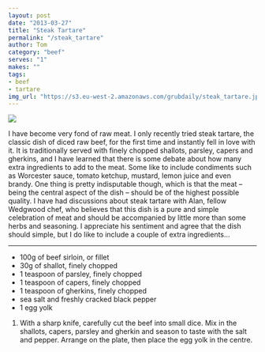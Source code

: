 ```yaml
---
layout: post
date: "2013-03-27"
title: "Steak Tartare"
permalink: "/steak_tartare"
author: Tom
category: "beef"
serves: "1"
makes: ""
tags:
- beef
- tartare
img_url: "https://s3.eu-west-2.amazonaws.com/grubdaily/steak_tartare.jpg"
---
```

<img src="https://s3.eu-west-2.amazonaws.com/grubdaily/steak_tartare.jpg" />

I have become very fond of raw meat. I only recently tried steak tartare, the classic dish of diced raw beef, for the first time and instantly fell in love with it. It is traditionally served with finely chopped shallots, parsley, capers and gherkins, and I have learned that there is some debate about how many extra ingredients to add to the meat. Some like to include condiments such as Worcester sauce, tomato ketchup, mustard, lemon juice and even brandy. One thing is pretty indisputable though, which is that the meat – being the central aspect of the dish – should be of the highest possible quality. I have had discussions about steak tartare with Alan, fellow Wedgwood chef, who believes that this dish is a pure and simple celebration of meat and should be accompanied by little more than some herbs and seasoning. I appreciate his sentiment and agree that the dish should simple, but I do like to include a couple of extra ingredients…

---
* 100g of beef sirloin, or fillet
* 30g of shallot, finely chopped
* 1 teaspoon of parsley, finely chopped
* 1 teaspoon of capers, finely chopped
* 1 teaspoon of gherkins, finely chopped
* sea salt and freshly cracked black pepper
* 1 egg yolk

1. With a sharp knife, carefully cut the beef into small dice. Mix in the shallots, capers, parsley and gherkin and season to taste with the salt and pepper. Arrange on the plate, then place the egg yolk in the centre.

